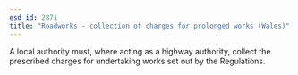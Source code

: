 ```yaml
---
esd_id: 2871
title: "Roadworks - collection of charges for prolonged works (Wales)"
---
```


A local authority must, where acting as a highway authority, collect the prescribed charges for undertaking works set out by the Regulations.

